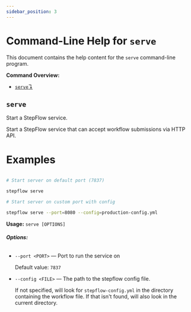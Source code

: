 ```yaml
---
sidebar_position: 3
---
```


# Command-Line Help for `serve`

This document contains the help content for the `serve` command-line program.

**Command Overview:**

* [`serve`↴](#serve)

## `serve`

Start a StepFlow service.

Start a StepFlow service that can accept workflow submissions via HTTP API.

# Examples

```bash

# Start server on default port (7837)

stepflow serve

# Start server on custom port with config

stepflow serve --port=8080 --config=production-config.yml

```

**Usage:** `serve [OPTIONS]`

###### **Options:**

* `--port <PORT>` — Port to run the service on

  Default value: `7837`
* `--config <FILE>` — The path to the stepflow config file.

   If not specified, will look for `stepflow-config.yml` in the directory containing the workflow file. If that isn't found, will also look in the current directory.



